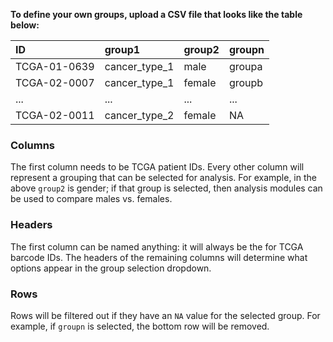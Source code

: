 **To define your own groups, upload a CSV file that looks like the table below:**

<table class="table table-striped table-hover" style="margin-left: auto; margin-right: auto;">
 <thead>
  <tr>
   <th style="text-align:left;"> ID </th>
   <th style="text-align:left;"> group1 </th>
   <th style="text-align:left;"> group2 </th>
   <th style="text-align:left;"> groupn </th>
  </tr>
 </thead>
<tbody>
  <tr>
   <td style="text-align:left;"> TCGA-01-0639 </td>
   <td style="text-align:left;"> cancer_type_1 </td>
   <td style="text-align:left;"> male </td>
   <td style="text-align:left;"> groupa </td>
  </tr>
  <tr>
   <td style="text-align:left;"> TCGA-02-0007 </td>
   <td style="text-align:left;"> cancer_type_1 </td>
   <td style="text-align:left;"> female </td>
   <td style="text-align:left;"> groupb </td>
  </tr>
  <tr>
   <td style="text-align:left;"> ... </td>
   <td style="text-align:left;"> ... </td>
   <td style="text-align:left;"> ... </td>
   <td style="text-align:left;"> ... </td>
  </tr>
  <tr>
   <td style="text-align:left;"> TCGA-02-0011 </td>
   <td style="text-align:left;"> cancer_type_2 </td>
   <td style="text-align:left;"> female </td>
   <td style="text-align:left;"> NA </td>
  </tr>
</tbody>
</table>


### Columns

The first column needs to be TCGA patient IDs. Every other column will represent a grouping that can be selected for analysis. For example, in the above `group2` is gender; if that group is selected, then analysis modules can be used to compare males vs. females.

### Headers

The first column can be named anything: it will always be the for TCGA barcode IDs. The headers of the remaining columns will determine what options appear in the group selection dropdown.

### Rows

Rows will be filtered out if they have an `NA` value for the selected group. For example, if `groupn` is selected, the bottom row will be removed.

